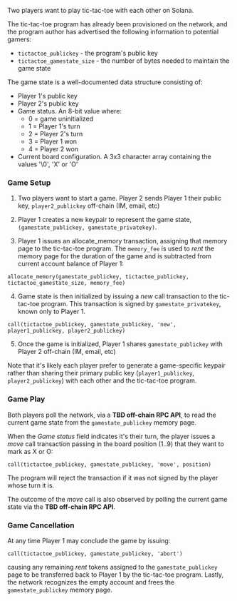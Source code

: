
Two players want to play tic-tac-toe with each other on Solana.

The tic-tac-toe program has already been provisioned on the network, and the
program author has advertised the following information to potential gamers:
* `tictactoe_publickey` - the program's public key
* `tictactoe_gamestate_size` - the number of bytes needed to maintain the game state

The game state is a well-documented data structure consisting of:
- Player 1's public key
- Player 2's public key
- Game status. An 8-bit value where:
  * 0 = game uninitialized
  * 1 = Player 1's turn
  * 2 = Player 2's turn
  * 3 = Player 1 won
  * 4 = Player 2 won
- Current board configuration.  A 3x3 character array containing the values '\0', 'X' or 'O'

### Game Setup

1. Two players want to start a game.  Player 2 sends Player 1 their public key,
`player2_publickey` off-chain (IM, email, etc)

2. Player 1 creates a new keypair to represent the game state, `(gamestate_publickey,
gamestate_privatekey)`.

3. Player 1 issues an allocate_memory transaction, assigning that memory page to the
tic-tac-toe program.  The `memory_fee` is used to *rent* the memory page for the
duration of the game and is subtracted from current account balance of Player
1:
```
allocate_memory(gamestate_publickey, tictactoe_publickey, tictactoe_gamestate_size, memory_fee)
```


4. Game state is then initialized by issuing a *new* call transaction to the
tic-tac-toe program.  This transaction is signed by `gamestate_privatekey`, known only
to Player 1.
```
call(tictactoe_publickey, gamestate_publickey, 'new', player1_publickey, player2_publickey)
```

5. Once the game is initialized, Player 1 shares `gamestate_publickey` with
Player 2 off-chain (IM, email, etc)

Note that it's likely each player prefer to generate a game-specific keypair
rather than sharing their primary public key (`player1_publickey`,
`player2_publickey`) with each other and the tic-tac-toe program.

### Game Play

Both players poll the network, via a **TBD off-chain RPC API**, to read the
current game state from the `gamestate_publickey` memory page.

When the *Game status* field indicates it's their turn, the player issues a
*move* call transaction passing in the board position (1..9) that they want to
mark as X or O:
```
call(tictactoe_publickey, gamestate_publickey, 'move', position)
```
The program will reject the transaction if it was not signed by the player whose
turn it is.

The outcome of the *move* call is also observed by polling the current game state via
the **TBD off-chain RPC API**.

### Game Cancellation

At any time Player 1 may conclude the game by issuing:
```
call(tictactoe_publickey, gamestate_publickey, 'abort')
```
causing any remaining *rent* tokens assigned to the `gamestate_publickey` page
to be transferred back to Player 1 by the tic-tac-toe program.  Lastly, the
network recognizes the empty account and frees the `gamestate_publickey` memory
page.

